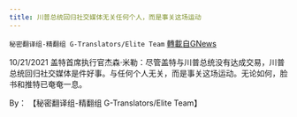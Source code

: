 ```yaml
---
title: 川普总统回归社交媒体无关任何个人，而是事关这场运动
---
```

`秘密翻译组-精翻组 G-Translators/Elite Team` [轉載自GNews](https://gnews.org/zh-hans/1618386/)

10/21/2021 盖特首席执行官杰森·米勒：尽管盖特与川普总统没有达成交易，川普总统回归社交媒体是件好事。与任何个人无关，而是事关这场运动。无论如何，脸书和推特已奄奄一息。

By： 【秘密翻译组-精翻组 G-Translators/Elite Team】
